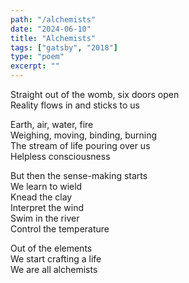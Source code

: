 ```yaml
---
path: "/alchemists"
date: "2024-06-10"
title: "Alchemists"
tags: ["gatsby", "2018"]
type: "poem"
excerpt: ""
---
```


Straight out of the womb, six doors open  
Reality flows in and sticks to us

Earth, air, water, fire  
Weighing, moving, binding, burning  
The stream of life pouring over us  
Helpless consciousness

But then the sense-making starts  
We learn to wield  
Knead the clay  
Interpret the wind  
Swim in the river  
Control the temperature

Out of the elements  
We start crafting a life  
We are all alchemists
